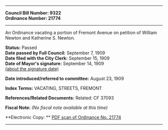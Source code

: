 * * * * *  
  
**Council Bill Number: [](#h0)[](#h2)9322**   
**Ordinance Number: 21774**  
  
* * * * *  
  
An Ordinance vacating a portion of Fremont Avenue on petition of William Newton and Katherine S. Newton.  
  
**Status:** Passed   
**Date passed by Full Council:** September 7, 1909   
**Date filed with the City Clerk:** September 15, 1909   
**Date of Mayor's signature:** September 14, 1909   
[(about the signature date)](/~public/approvaldate.htm)   
  
  
**Date introduced/referred to committee:** August 23, 1909   
  
**Index Terms:** VACATING, STREETS, FREMONT  
  
**References/Related Documents:** Related: CF 37093  
  
**Fiscal Note:** *(No fiscal note available at this time)*  
  
**Electronic Copy: ** [PDF scan of Ordinance No. 21774](/~archives/Ordinances/Ord_21774.pdf)  
  
* * * * *  
